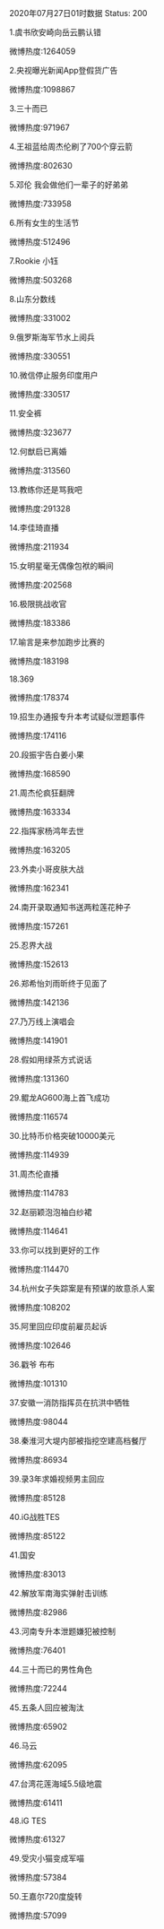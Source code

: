 2020年07月27日01时数据
Status: 200

1.虞书欣安崎向岳云鹏认错

微博热度:1264059

2.央视曝光新闻App登假货广告

微博热度:1098867

3.三十而已

微博热度:971967

4.王祖蓝给周杰伦刷了700个穿云箭

微博热度:802630

5.邓伦 我会做他们一辈子的好弟弟

微博热度:733958

6.所有女生的生活节

微博热度:512496

7.Rookie 小钰

微博热度:503268

8.山东分数线

微博热度:331002

9.俄罗斯海军节水上阅兵

微博热度:330551

10.微信停止服务印度用户

微博热度:330517

11.安全裤

微博热度:323677

12.何猷启已离婚

微博热度:313560

13.教练你还是骂我吧

微博热度:291328

14.李佳琦直播

微博热度:211934

15.女明星毫无偶像包袱的瞬间

微博热度:202568

16.极限挑战收官

微博热度:183386

17.喻言是来参加跑步比赛的

微博热度:183198

18.369

微博热度:178374

19.招生办通报专升本考试疑似泄题事件

微博热度:174116

20.段振宇告白姜小果

微博热度:168590

21.周杰伦疯狂翻牌

微博热度:163334

22.指挥家杨鸿年去世

微博热度:163205

23.外卖小哥皮肤大战

微博热度:162341

24.南开录取通知书送两粒莲花种子

微博热度:157261

25.忍界大战

微博热度:152613

26.郑希怡刘雨昕终于见面了

微博热度:142136

27.乃万线上演唱会

微博热度:141901

28.假如用绿茶方式说话

微博热度:131360

29.鲲龙AG600海上首飞成功

微博热度:116574

30.比特币价格突破10000美元

微博热度:114939

31.周杰伦直播

微博热度:114783

32.赵丽颖泡泡袖白纱裙

微博热度:114641

33.你可以找到更好的工作

微博热度:114470

34.杭州女子失踪案是有预谋的故意杀人案

微博热度:108202

35.阿里回应印度前雇员起诉

微博热度:102646

36.戳爷 布布

微博热度:101310

37.安徽一消防指挥员在抗洪中牺牲

微博热度:98044

38.秦淮河大堤内部被指挖空建高档餐厅

微博热度:86934

39.录3年求婚视频男主回应

微博热度:85128

40.iG战胜TES

微博热度:85122

41.国安

微博热度:83013

42.解放军南海实弹射击训练

微博热度:82986

43.河南专升本泄题嫌犯被控制

微博热度:76401

44.三十而已的男性角色

微博热度:72244

45.五条人回应被淘汰

微博热度:65902

46.马云

微博热度:62095

47.台湾花莲海域5.5级地震

微博热度:61411

48.iG TES

微博热度:61327

49.受灾小猫变成军喵

微博热度:57384

50.王嘉尔720度旋转

微博热度:57099

